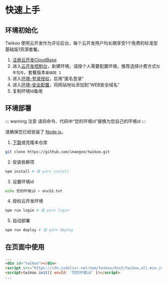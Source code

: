 # 快速上手

## 环境初始化

Twikoo 使用云开发作为评论后台，每个云开发用户均长期享受1个免费的标准型基础版1资源套餐。

1. [注册云开发CloudBase](https://curl.qcloud.com/KnnJtUom)
2. 进入[云开发控制台](https://console.cloud.tencent.com/tcb/)，新建环境，请按个人需要配置环境，推荐选择计费方式`包年包月`，套餐版本`基础班 1`
3. 进入[环境-登录授权](https://console.cloud.tencent.com/tcb/env/login)，启用“匿名登录”
4. 进入[环境-安全配置](https://console.cloud.tencent.com/tcb/env/safety)，将网站地址添加到“WEB安全域名”
5. 复制环境Id备用

## 环境部署

::: warning 注意
请将命令、代码中“您的环境id”替换为您自己的环境id
:::

请确保您已经安装了 [Node.js](https://nodejs.org/en/download/)。

1. [下载](https://github.com/imaegoo/twikoo/archive/dev.zip)或克隆本仓库
``` sh
git clone https://github.com/imaegoo/twikoo.git
```
2. 安装依赖项
``` sh
npm install # 或 yarn install
```
3. 设置环境id
``` sh
echo 您的环境id > envId.txt
```
4. 授权云开发环境
``` sh
npm run login # 或 yarn login
```
5. 自动部署
``` sh
npm run deploy # 或 yarn deploy
```

## 在页面中使用

``` html
...
<div id="twikoo"></div>
<script src="https://cdn.jsdelivr.net/npm/twikoo/dist/twikoo.all.min.js"></script>
<script>twikoo.init({ envId: '您的环境id' })</script>
...
```
